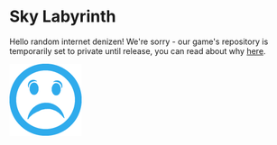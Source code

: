 # Sky Labyrinth

Hello random internet denizen! We're sorry - our game's repository is temporarily set to private until release, you can read about why [here](https://variancecs.wordpress.com/2016/10/10/going-dark/).

![Sorry!](https://raw.githubusercontent.com/Murkantilism/skylabgame_public/master/Sad_small.png)
